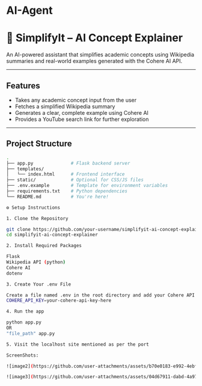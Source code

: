 # AI-Agent

# 📘 SimplifyIt – AI Concept Explainer

An AI-powered assistant that simplifies academic concepts using Wikipedia summaries and real-world examples generated with the Cohere AI API.

---

## Features

- Takes any academic concept input from the user
- Fetches a simplified Wikipedia summary
- Generates a clear, complete example using Cohere AI
- Provides a YouTube search link for further exploration

---

## Project Structure

```bash
.
├── app.py              # Flask backend server
├── templates/
│   └── index.html      # Frontend interface
├── static/             # Optional for CSS/JS files
├── .env.example        # Template for environment variables
├── requirements.txt    # Python dependencies
└── README.md           # You're here!

⚙️ Setup Instructions

1. Clone the Repository

git clone https://github.com/your-username/simplifyit-ai-concept-explainer.git
cd simplifyit-ai-concept-explainer

2. Install Required Packages

Flask
Wikipedia API (python)
Cohere AI
dotenv

3. Create Your .env File

Create a file named .env in the root directory and add your Cohere API key:
COHERE_API_KEY=your-cohere-api-key-here

4. Run the app

python app.py
OR
"file_path" app.py

5. Visit the localhost site mentioned as per the port

ScreenShots:

![image2](https://github.com/user-attachments/assets/b70e0183-e992-4ebf-96dc-21f30becae71)

![image3](https://github.com/user-attachments/assets/04d67911-dabd-4a97-9335-2a607c33d94c)


